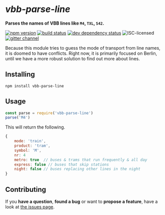 # *vbb-parse-line*

**Parses the names of VBB lines like `M4`, `TXL`, `S42`.**

[![npm version](https://img.shields.io/npm/v/vbb-parse-line.svg)](https://www.npmjs.com/package/vbb-parse-line)
[![build status](https://img.shields.io/travis/derhuerst/vbb-parse-line.svg)](https://travis-ci.org/derhuerst/vbb-parse-line)
[![dev dependency status](https://img.shields.io/david/dev/derhuerst/vbb-parse-line.svg)](https://david-dm.org/derhuerst/vbb-parse-line#info=devDependencies)
![ISC-licensed](https://img.shields.io/github/license/derhuerst/vbb-parse-line.svg)
[![gitter channel](https://badges.gitter.im/derhuerst/vbb-rest.svg)](https://gitter.im/derhuerst/vbb-rest)

Because this module tries to guess the mode of transport from line names, it is doomed to have conflicts. Right now, it is primarily focused on Berlin, until we have a more robust solution to find out more about lines.


## Installing

```shell
npm install vbb-parse-line
```


## Usage

```js
const parse = require('vbb-parse-line')
parse('M4')
```

This will return the following.

```js
{
	mode: 'train',
	product: 'tram',
	symbol: 'M',
	nr: 4
	metro: true  // buses & trams that run frequently & all day
	express: false // buses that skip stations
	night: false // buses replacing other lines in the night
}
```


## Contributing

If you **have a question**, **found a bug** or want to **propose a feature**, have a look at [the issues page](https://github.com/derhuerst/vbb-parse-line/issues).
